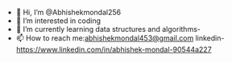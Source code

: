 - 👋 Hi, I’m @Abhishekmondal256
- 👀 I’m interested in coding
- 🌱 I’m currently learning data structures and algorithms- 
- 📫 How to reach me:abhishekmondal453@gmail.com
linkedin-https://www.linkedin.com/in/abhishek-mondal-90544a227

